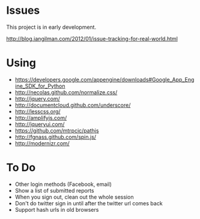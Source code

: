 # Issues

This project is in early development.

http://blog.iangilman.com/2012/01/issue-tracking-for-real-world.html

# Using

* https://developers.google.com/appengine/downloads#Google_App_Engine_SDK_for_Python
* http://necolas.github.com/normalize.css/
* http://jquery.com/
* http://documentcloud.github.com/underscore/
* http://lesscss.org/
* http://amplifyjs.com/
* http://jqueryui.com/
* https://github.com/mtrpcic/pathjs
* http://fgnass.github.com/spin.js/
* http://modernizr.com/

# To Do

* Other login methods (Facebook, email)
* Show a list of submitted reports
* When you sign out, clean out the whole session
* Don't do twitter sign in until after the twitter url comes back
* Support hash urls in old browsers
